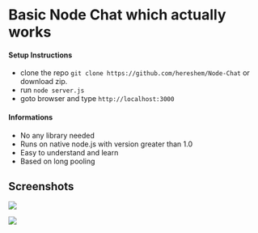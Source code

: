 # Basic Node Chat which actually works

#### Setup Instructions
- clone the repo `git clone https://github.com/hereshem/Node-Chat` or download zip.
- run `node server.js`
- goto browser and type `http://localhost:3000`


#### Informations
- No any library needed
- Runs on native node.js with version greater than 1.0
- Easy to understand and learn
- Based on long pooling

## Screenshots
![](welcome.png)

![](chat.png)
